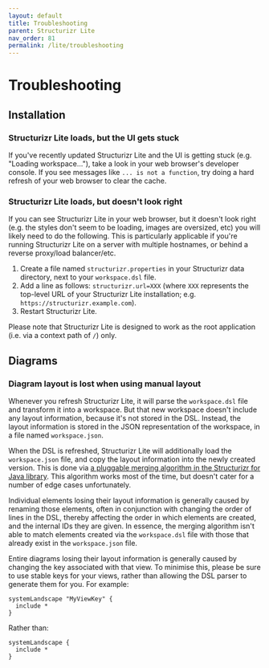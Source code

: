 ```yaml
---
layout: default
title: Troubleshooting
parent: Structurizr Lite
nav_order: 81
permalink: /lite/troubleshooting
---
```


# Troubleshooting

## Installation

### Structurizr Lite loads, but the UI gets stuck

If you've recently updated Structurizr Lite and the UI is getting stuck (e.g. "Loading workspace..."),
take a look in your web browser's developer console.
If you see messages like `... is not a function`, try doing a hard refresh of your web browser to clear the cache.

### Structurizr Lite loads, but doesn't look right

If you can see Structurizr Lite in your web browser, but it doesn't look right (e.g. the styles don't seem to be loading, images are oversized, etc) you will likely need to do the following. This is particularly applicable if you're running Structurizr Lite on a server with multiple hostnames, or behind a reverse proxy/load balancer/etc.

1. Create a file named `structurizr.properties` in your Structurizr data directory, next to your `workspace.dsl` file.
2. Add a line as follows: `structurizr.url=XXX` (where `XXX` represents the top-level URL of your Structurizr Lite installation; e.g. `https://structurizr.example.com`).
3. Restart Structurizr Lite.

Please note that Structurizr Lite is designed to work as the root application (i.e. via a context path of `/`) only.

## Diagrams

### Diagram layout is lost when using manual layout

Whenever you refresh Structurizr Lite, it will parse the `workspace.dsl` file and transform it into a workspace.
But that new workspace doesn't include any layout information, because it's not stored in the DSL.
Instead, the layout information is stored in the JSON representation of the workspace, in a file named `workspace.json`.

When the DSL is refreshed, Structurizr Lite will additionally load the `workspace.json` file,
and copy the layout information into the newly created version.
This is done via [a pluggable merging algorithm in the Structurizr for Java library](https://github.com/structurizr/java/blob/master/structurizr-core/src/com/structurizr/view/DefaultLayoutMergeStrategy.java). 
This algorithm works most of the time, but doesn't cater for a number of edge cases unfortunately.

Individual elements losing their layout information is generally caused by renaming those elements, often in conjunction with changing
the order of lines in the DSL, thereby affecting the order in which elements are created, and the internal IDs they are given.
In essence, the merging algorithm isn't able to match elements created via the `workspace.dsl` file with those that already exist
in the `workspace.json` file.

Entire diagrams losing their layout information is generally caused by changing the key associated with that view.
To minimise this, please be sure to use stable keys for your views, rather than allowing the DSL parser to generate them for you.
For example:

```
systemLandscape "MyViewKey" {
  include *
}
```

 Rather than:

```
systemLandscape {
  include *
}
```